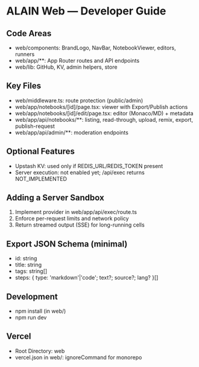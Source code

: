 # ALAIN Web — Developer Guide

## Code Areas
- web/components: BrandLogo, NavBar, NotebookViewer, editors, runners
- web/app/**: App Router routes and API endpoints
- web/lib: GitHub, KV, admin helpers, store

## Key Files
- web/middleware.ts: route protection (public/admin)
- web/app/notebooks/[id]/page.tsx: viewer with Export/Publish actions
- web/app/notebooks/[id]/edit/page.tsx: editor (Monaco/MD) + metadata
- web/app/api/notebooks/**: listing, read-through, upload, remix, export, publish-request
- web/app/api/admin/**: moderation endpoints

## Optional Features
- Upstash KV: used only if REDIS_URL/REDIS_TOKEN present
- Server execution: not enabled yet; /api/exec returns NOT_IMPLEMENTED

## Adding a Server Sandbox
1. Implement provider in web/app/api/exec/route.ts
2. Enforce per-request limits and network policy
3. Return streamed output (SSE) for long-running cells

## Export JSON Schema (minimal)
- id: string
- title: string
- tags: string[]
- steps: { type: 'markdown'|'code'; text?; source?; lang? }[]

## Development
- npm install (in web/)
- npm run dev

## Vercel
- Root Directory: web
- vercel.json in web/: ignoreCommand for monorepo
